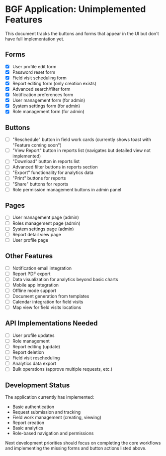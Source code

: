 # BGF Application: Unimplemented Features

This document tracks the buttons and forms that appear in the UI but don't have full implementation yet.

## Forms

- [x] User profile edit form
- [x] Password reset form
- [x] Field visit scheduling form
- [x] Report editing form (only creation exists)
- [x] Advanced search/filter form
- [x] Notification preferences form
- [x] User management form (for admin)
- [x] System settings form (for admin)
- [x] Role management form (for admin)

## Buttons

- [ ] "Reschedule" button in field work cards (currently shows toast with "Feature coming soon")
- [ ] "View Report" button in reports list (navigates but detailed view not implemented)
- [ ] "Download" button in reports list
- [ ] Advanced filter buttons in reports section
- [ ] "Export" functionality for analytics data
- [ ] "Print" buttons for reports
- [ ] "Share" buttons for reports
- [ ] Role permission management buttons in admin panel

## Pages

- [ ] User management page (admin)
- [ ] Roles management page (admin)
- [ ] System settings page (admin)
- [ ] Report detail view page
- [ ] User profile page

## Other Features

- [ ] Notification email integration
- [ ] Report PDF export
- [ ] Data visualization for analytics beyond basic charts
- [ ] Mobile app integration
- [ ] Offline mode support
- [ ] Document generation from templates
- [ ] Calendar integration for field visits
- [ ] Map view for field visits locations

## API Implementations Needed

- [ ] User profile updates
- [ ] Role management
- [ ] Report editing (update)
- [ ] Report deletion
- [ ] Field visit rescheduling
- [ ] Analytics data export
- [ ] Bulk operations (approve multiple requests, etc.)

## Development Status

The application currently has implemented:
- Basic authentication
- Request submission and tracking
- Field work management (creating, viewing)
- Report creation
- Basic analytics
- Role-based navigation and permissions

Next development priorities should focus on completing the core workflows and implementing the missing forms and button actions listed above.
